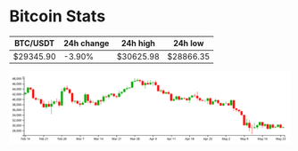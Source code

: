 # Bitcoin Stats

BTC/USDT|24h change|24h high|24h low|
|---|---|---|---|
|$29345.90|-3.90%|$30625.98|$28866.35|

<img src="./chart.svg">
